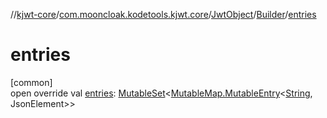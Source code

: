 //[kjwt-core](../../../../index.md)/[com.mooncloak.kodetools.kjwt.core](../../index.md)/[JwtObject](../index.md)/[Builder](index.md)/[entries](entries.md)

# entries

[common]\
open override val [entries](entries.md): [MutableSet](https://kotlinlang.org/api/latest/jvm/stdlib/kotlin.collections/-mutable-set/index.html)&lt;[MutableMap.MutableEntry](https://kotlinlang.org/api/latest/jvm/stdlib/kotlin.collections/-mutable-map/-mutable-entry/index.html)&lt;[String](https://kotlinlang.org/api/latest/jvm/stdlib/kotlin/-string/index.html), JsonElement&gt;&gt;
